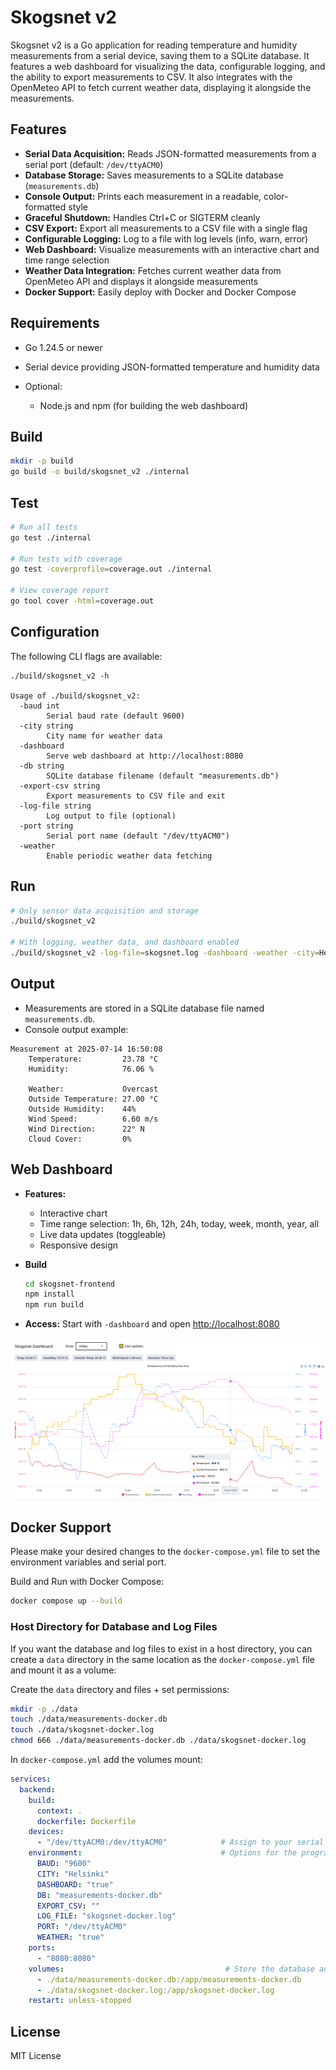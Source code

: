 # Skogsnet v2

Skogsnet v2 is a Go application for reading temperature and humidity measurements from a serial device, saving them to a SQLite database. It features a web dashboard for visualizing the data, configurable logging, and the ability to export measurements to CSV. It also integrates with the OpenMeteo API to fetch current weather data, displaying it alongside the measurements.


## Features

- **Serial Data Acquisition:** Reads JSON-formatted measurements from a serial port (default: `/dev/ttyACM0`)
- **Database Storage:** Saves measurements to a SQLite database (`measurements.db`)
- **Console Output:** Prints each measurement in a readable, color-formatted style
- **Graceful Shutdown:** Handles Ctrl+C or SIGTERM cleanly
- **CSV Export:** Export all measurements to a CSV file with a single flag
- **Configurable Logging:** Log to a file with log levels (info, warn, error)
- **Web Dashboard:** Visualize measurements with an interactive chart and time range selection
- **Weather Data Integration:** Fetches current weather data from OpenMeteo API and displays it alongside measurements
- **Docker Support:** Easily deploy with Docker and Docker Compose

## Requirements

- Go 1.24.5 or newer
- Serial device providing JSON-formatted temperature and humidity data

- Optional:
  - Node.js and npm (for building the web dashboard)


## Build

```sh
mkdir -p build
go build -o build/skogsnet_v2 ./internal
```

## Test
```sh
# Run all tests
go test ./internal

# Run tests with coverage
go test -coverprofile=coverage.out ./internal

# View coverage report
go tool cover -html=coverage.out
```

## Configuration

The following CLI flags are available:

```
./build/skogsnet_v2 -h

Usage of ./build/skogsnet_v2:
  -baud int
    	Serial baud rate (default 9600)
  -city string
    	City name for weather data
  -dashboard
    	Serve web dashboard at http://localhost:8080
  -db string
    	SQLite database filename (default "measurements.db")
  -export-csv string
    	Export measurements to CSV file and exit
  -log-file string
    	Log output to file (optional)
  -port string
    	Serial port name (default "/dev/ttyACM0")
  -weather
    	Enable periodic weather data fetching
```


## Run

```sh
# Only sensor data acquisition and storage
./build/skogsnet_v2

# With logging, weather data, and dashboard enabled
./build/skogsnet_v2 -log-file=skogsnet.log -dashboard -weather -city=Helsinki
```

## Output

- Measurements are stored in a SQLite database file named `measurements.db`.
- Console output example:
```
Measurement at 2025-07-14 16:50:08
    Temperature:         23.78 °C
    Humidity:            76.06 %

    Weather:             Overcast
    Outside Temperature: 27.00 °C
    Outside Humidity:    44%
    Wind Speed:          6.60 m/s
    Wind Direction:      22° N
    Cloud Cover:         0%
```

## Web Dashboard

- **Features:**  
  - Interactive chart
  - Time range selection: 1h, 6h, 12h, 24h, today, week, month, year, all
  - Live data updates (toggleable)
  - Responsive design

- **Build**
  ```sh
  cd skogsnet-frontend
  npm install
  npm run build
  ```

- **Access:**
  Start with `-dashboard` and open [http://localhost:8080](http://localhost:8080)

![web-dashboard](skogsnet-frontend/react-frontend-screenshot.png)


## Docker Support
Please make your desired changes to the `docker-compose.yml` file to set the environment variables and serial port.


Build and Run with Docker Compose:
```sh
docker compose up --build
```

### Host Directory for Database and Log Files
If you want the database and log files to exist in a host directory, you can create a `data` directory in the same location as the `docker-compose.yml` file and mount it as a volume:

Create the `data` directory and files + set permissions:
```sh
mkdir -p ./data
touch ./data/measurements-docker.db
touch ./data/skogsnet-docker.log
chmod 666 ./data/measurements-docker.db ./data/skogsnet-docker.log
```

In `docker-compose.yml` add the volumes mount:
```yaml
services:
  backend:
    build:
      context: .
      dockerfile: Dockerfile
    devices:
      - "/dev/ttyACM0:/dev/ttyACM0"            # Assign to your serial port
    environment:                               # Options for the program
      BAUD: "9600"
      CITY: "Helsinki"
      DASHBOARD: "true"
      DB: "measurements-docker.db"
      EXPORT_CSV: ""
      LOG_FILE: "skogsnet-docker.log"
      PORT: "/dev/ttyACM0"
      WEATHER: "true"
    ports:
      - "8080:8080"
    volumes:                                    # Store the database and log outside the container
      - ./data/measurements-docker.db:/app/measurements-docker.db
      - ./data/skogsnet-docker.log:/app/skogsnet-docker.log
    restart: unless-stopped
```


## License
MIT License